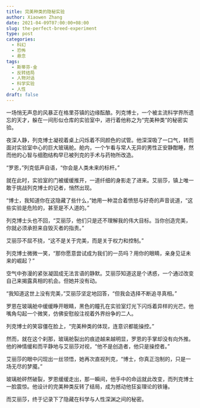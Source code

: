 ```yaml
---
title: 完美种类的隐秘实验
author: Xiaowen Zhang
date: 2021-04-09T07:00:00+08:00
slug: the-perfect-breed-experiment
type: post
categories:
  - 科幻
  - 恐怖
  - 悬念
tags:
  - 斯蒂芬·金
  - 反转结局
  - 人物对话
  - 科学实验
  - 人性
draft: false
---
```


一场悄无声息的风暴正在格里芬镇的边缘酝酿。列克博士，一个被主流科学界所遗忘的天才，躲在一间形似仓库的实验室中，进行着他称之为“完美种类”的秘密实验。

夜深人静，列克博士凝视着桌上闪烁着不同颜色的试管。他深深吸了一口气，转而面对实验室中心的巨大玻璃舱。舱内，一个乍看与常人无异的男性正安静酣睡，然而他的心智与细胞结构早已被列克的手术与药物所改造。

“罗恩，”列克低声自语，“你会是人类未来的标杆。”

就在此时，实验室的门被缓缓推开，一道纤细的身影走了进来。艾丽莎，镇上唯一敢于挑战列克博士的记者，悄然出现。

“博士，我知道你在这隐藏了些什么，”她用一种混合着愤怒与好奇的声音说道，“这些实验是危险的，甚至是不人道的。”

列克博士头也不回，“艾丽莎，他们只是还不理解我的伟大目标。当你创造完美，你就必须承担来自毁灭者的指责。”

艾丽莎不屈不挠，“这不是关于完美，而是关于权力和控制。”

列克博士微微一笑，“那你愿意尝试成为我们的一员吗？用你的眼睛，亲身见证未来的崛起？”

空气中弥漫的紧张凝固成无法言语的静默。艾丽莎知道这是个诱惑，一个通过改变自己来揭露真相的机会。但她并没有动。

“我知道这世上没有完美，”艾丽莎坚定地回答，“但我会选择不断追寻真相。”

罗恩在玻璃舱中缓缓睁开眼睛，黑色的瞳孔在实验室灯光下闪烁着异样的光芒。他嘴角勾起一个微笑，仿佛安慰般注视着外界纷争的二人。

列克博士的笑容僵在脸上，“完美种类的体现，连意识都能操控。”

然而，就在这个刹那，玻璃舱裂出的痕迹越来越明显，罗恩的手掌却没有向外推。他的神情缓和而平静地与艾丽莎对视，“他不是创造者，他只是操控者。”

艾丽莎的眼中闪现出一丝领悟，她再次直视列克，“博士，你真正泡制的，只是一场无尽的梦魇。”

玻璃舱砰然破裂，罗恩缓缓走出，那一瞬间，他手中的命运就此改变，而列克博士一脸震惊。他设计的完美种类反转了结局，成为撼动他狂妄理论的铁锤。

而艾丽莎，终于记录下了隐藏在科学与人性深渊之间的秘密。